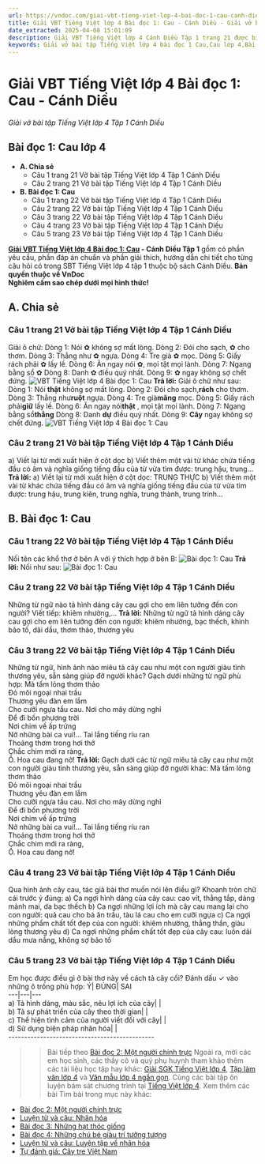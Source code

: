```yaml
---
url: https://vndoc.com/giai-vbt-tieng-viet-lop-4-bai-doc-1-cau-canh-dieu-303386
title: Giải VBT Tiếng Việt lớp 4 Bài đọc 1: Cau - Cánh Diều - Giải vở bài tập Tiếng Việt lớp 4 Tập 1 Cánh Diều - VnDoc.com
date_extracted: 2025-04-08 15:01:09
description: Giải VBT Tiếng Việt lớp 4 Cánh Diều Tập 1 trang 21 được biên soạn nhằm giúp các em HS đạt kết quả tốt trong quá trình làm bài tập và học tập môn Tiếng Việt lớp 4.
keywords: Giải vở bài tập Tiếng Việt lớp 4 bài đọc 1 Cau,Cau lớp 4,Bài đọc 1 Cau lớp 4,Tập đọc Cau lớp 4,Đọc Cau lớp 4,bài thơ Cau lớp 4,giải bài Cau lớp 4,tiếng việt lớp 4 Cau,tiếng việt lớp 4,tiếng việt lớp 4 Cánh Diều,vở bài tập tiếng việt lớp 4,sách tiếng việt lớp 4,bài tập tiếng việt lớp 4,giải bài tập tiếng việt lớp 4,tiếng việt lớp 4 tập 1
---
```


# Giải VBT Tiếng Việt lớp 4 Bài đọc 1: Cau - Cánh Diều
 _Giải vở bài tập Tiếng Việt lớp 4 Tập 1 Cánh Diều_
## **Bài đọc 1: Cau lớp 4**
  * **A. Chia sẻ**
    * Câu 1 trang 21 Vở bài tập Tiếng Việt lớp 4 Tập 1 Cánh Diều
    * Câu 2 trang 21 Vở bài tập Tiếng Việt lớp 4 Tập 1 Cánh Diều
  * **B. Bài đọc 1: Cau**
    * Câu 1 trang 22 Vở bài tập Tiếng Việt lớp 4 Tập 1 Cánh Diều
    * Câu 2 trang 22 Vở bài tập Tiếng Việt lớp 4 Tập 1 Cánh Diều
    * Câu 3 trang 22 Vở bài tập Tiếng Việt lớp 4 Tập 1 Cánh Diều
    * Câu 4 trang 23 Vở bài tập Tiếng Việt lớp 4 Tập 1 Cánh Diều
    * Câu 5 trang 23 Vở bài tập Tiếng Việt lớp 4 Tập 1 Cánh Diều

**[Giải VBT Tiếng Việt lớp 4 Bài đọc 1: Cau](<https://vndoc.com/giai-vbt-tieng-viet-lop-4-bai-doc-1-cau-canh-dieu-303386>) \- Cánh Diều Tập 1** gồm có phần yêu cầu, phần đáp án chuẩn và phần giải thích, hướng dẫn chi tiết cho từng câu hỏi có trong SBT Tiếng Việt lớp 4 tập 1 thuộc bộ  sách Cánh Diều.
**Bản quyền thuộc về VnDoc**   
**Nghiêm cấm sao chép dưới mọi hình thức\!**
## **A. Chia sẻ**
### Câu 1 trang 21 Vở bài tập Tiếng Việt lớp 4 Tập 1 Cánh Diều
Giải ô chữ:
Dòng 1: Nói ✿ không sợ mất lòng.
Dòng 2: Đói cho sạch, ✿ cho thơm.
Dòng 3: Thẳng như ✿ ngựa.
Dòng 4: Tre già ✿ mọc.
Dòng 5: Giấy rách phải ✿ lấy lề.
Dòng 6: Ăn ngay nói ✿, mọi tật mọi lành.
Dòng 7: Ngang bằng sổ ✿
Dòng 8: Danh ✿ điều quý nhất.
Dòng 9: ✿ ngay không sợ chết đứng.
![VBT Tiếng Việt lớp 4 Bài đọc 1: Cau](https://i.vdoc.vn/data/image/2023/06/16/chia-se-va-doc-cau-lop-4-trang-33-canh-dieu-h1.jpg)
**Trả lời:** Giải ô chữ như sau:
Dòng 1: Nói **thật** không sợ mất lòng.
Dòng 2: Đói cho sạch,**rách** cho thơm.
Dòng 3: Thẳng như**ruột** ngựa.
Dòng 4: Tre già**măng** mọc.
Dòng 5: Giấy rách phải**giữ** lấy lề.
Dòng 6: Ăn ngay nói**thật** , mọi tật mọi lành.
Dòng 7: Ngang bằng sổ**thẳng**
Dòng 8: Danh **dự** điều quý nhất.
Dòng 9: **Cây** ngay không sợ chết đứng.
![VBT Tiếng Việt lớp 4 Bài đọc 1: Cau](https://i.vdoc.vn/data/image/2023/06/16/chia-se-va-doc-cau-lop-4-trang-33-canh-dieu-h2.jpg)
### Câu 2 trang 21 Vở bài tập Tiếng Việt lớp 4 Tập 1 Cánh Diều
a\) Viết lại từ mới xuất hiện ở cột dọc
b\) Viết thêm một vài từ khác chứa tiếng đầu có âm và nghĩa giống tiếng đầu của từ vừa tìm được: trung hậu, trung...
**Trả lời:**
a\) Viết lại từ mới xuất hiện ở cột dọc: TRUNG THỰC
b\) Viết thêm một vài từ khác chứa tiếng đầu có âm và nghĩa giống tiếng đầu của từ vừa tìm được: trung hậu, trung kiên, trung nghĩa, trung thành, trung trinh...
## **B. Bài đọc 1: Cau**
### Câu 1 trang 22 Vở bài tập Tiếng Việt lớp 4 Tập 1 Cánh Diều
Nối tên các khổ thơ ở bên A với ý thích hợp ở bên B:
![Bài đọc 1: Cau](https://i.vdoc.vn/data/image/2023/08/18/giai-vbt-tieng-viet-lop-4-bai-doc-1-cau-canh-dieu-h1.jpg)
**Trả lời:** Nối như sau:
![Bài đọc 1: Cau](https://i.vdoc.vn/data/image/2023/08/18/giai-vbt-tieng-viet-lop-4-bai-doc-1-cau-canh-dieu-h2.jpg)
### Câu 2 trang 22 Vở bài tập Tiếng Việt lớp 4 Tập 1 Cánh Diều
Những từ ngữ nào tả hình dáng cây cau gợi cho em liên tưởng đến con người? Viết tiếp: khiêm nhường,...
**Trả lời:**
Những từ ngữ tả hình dáng cây cau gợi cho em liên tưởng đến con người: khiêm nhường, bạc thếch, khinh bão tố, dãi dầu, thơm thảo, thương yêu
### Câu 3 trang 22 Vở bài tập Tiếng Việt lớp 4 Tập 1 Cánh Diều
Những từ ngữ, hình ảnh nào miêu tả cây cau như một con người giàu tình thương yêu, sẵn sàng giúp đỡ người khác? Gạch dưới những từ ngữ phù hợp:
Mà tấm lòng thơm thảo  
Đỏ môi ngoại nhai trầu  
Thương yêu đàn em lắm  
Cho cưỡi ngựa tầu cau.
Nơi cho mây dừng nghỉ  
Để đi bốn phương trời  
Nơi chim về ấp trứng  
Nở những bài ca vui\!…
Tai lắng tiếng ríu ran  
Thoảng thơm trong hơi thở  
Chắc chim mới ra ràng,  
Ồ. Hoa cau đang nở\!
**Trả lời:** Gạch dưới các từ ngữ miêu tả cây cau như một con người giàu tình thương yêu, sẵn sàng giúp đỡ người khác:
Mà tấm lòng thơm thảo  
Đỏ môi ngoại nhai trầu  
Thương yêu đàn em lắm  
Cho cưỡi ngựa tầu cau.
Nơi cho mây dừng nghỉ  
Để đi bốn phương trời  
Nơi chim về ấp trứng  
Nở những bài ca vui\!…
Tai lắng tiếng ríu ran  
Thoảng thơm trong hơi thở  
Chắc chim mới ra ràng,  
Ồ. Hoa cau đang nở\!
### Câu 4 trang 23 Vở bài tập Tiếng Việt lớp 4 Tập 1 Cánh Diều
Qua hình ảnh cây cau, tác giả bài thơ muốn nói lên điều gì? Khoanh tròn chữ cái trước ý đúng:
a\) Ca ngợi hình dáng của cây cau: cao vít, thẳng tắp, dáng mảnh mai, da bạc thếch
b\) Ca ngợi những lợi ích mà cây cau mang lại cho con người: quả cau cho bà ăn trầu, tàu lá cau cho em cưỡi ngựa
c\) Ca ngợi những phẩm chất tốt đẹp của con người: khiêm nhường, thẳng thắn, giàu lòng thương yêu
d\) Ca ngợi những phẩm chất tốt đẹp của cây cau: luôn dãi dầu mưa nắng, không sợ bão tố
### Câu 5 trang 23 Vở bài tập Tiếng Việt lớp 4 Tập 1 Cánh Diều
Em học được điều gì ở bài thơ này về cách tả cây cối? Đánh dấu ✓ vào những ô trống phù hợp:
Ý| ĐÚNG| SAI  
---|---|---  
a\) Tả hình dáng, màu sắc, nêu lợi ích của cây| |   
b\) Tả sự phát triển của cây theo thời gian| |   
c\) Thể hiện tình cảm của người viết đối với cây| |   
d\) Sử dụng biện pháp nhân hóa| |   
\----------------------------------------------
>> Bài tiếp theo [Bài đọc 2: Một người chính trực](<https://vndoc.com/giai-vbt-tieng-viet-lop-4-bai-doc-2-mot-nguoi-chinh-truc-canh-dieu-303387>)
Ngoài ra, mời các em học sinh, các thầy cô và quý phụ huynh tham khảo thêm các tài liệu học tập hay khác: [Giải SGK Tiếng Việt lớp 4](<https://vndoc.com/tieng-viet-lop4>), [Tập làm văn lớp 4](<https://vndoc.com/tap-lam-van-lop4>) và [Văn mẫu lớp 4 ngắn gọn](<https://vndoc.com/van-mieu-ta-lop4>). Cùng các bài tập ôn luyện bám sát chương trình tại [Tiếng Việt lớp 4](<https://vndoc.com/tieng-viet-lop4>).
Xem thêm các bài Tìm bài trong mục này khác:
  * [Bài đọc 2: Một người chính trực](</giai-vbt-tieng-viet-lop-4-bai-doc-2-mot-nguoi-chinh-truc-canh-dieu-303387>)
  * [Luyện từ và câu: Nhân hóa](</giai-vbt-tieng-viet-lop-4-luyen-tu-va-cau-nhan-hoa-canh-dieu-303391>)
  * [Bài đọc 3: Những hạt thóc giống](</giai-vbt-tieng-viet-lop-4-bai-doc-3-nhung-hat-thoc-giong-canh-dieu-303394>)
  * [Bài đọc 4: Những chú bé giàu trí tưởng tượng](</giai-vbt-tieng-viet-lop-4-bai-doc-4-nhung-chu-be-giau-tri-tuong-tuong-canh-dieu-303397>)
  * [Luyện từ và câu: Luyện tập về nhân hóa](</giai-vbt-tieng-viet-lop-4-luyen-tu-va-cau-luyen-tap-ve-nhan-hoa-canh-dieu-303403>)
  * [Tự đánh giá: Cây tre Việt Nam](</giai-vbt-tieng-viet-lop-4-tu-danh-gia-cay-tre-viet-nam-canh-dieu-303409>)

